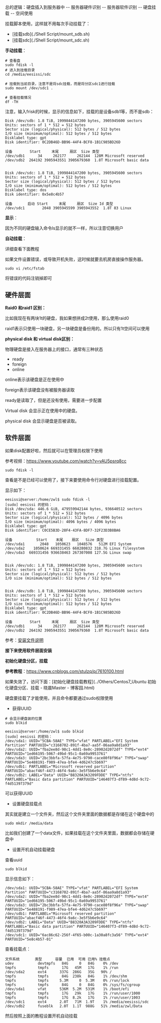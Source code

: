 总的逻辑：硬盘插入到服务器中 -- 服务器硬件识别 -- 服务器软件识别 -- 硬盘挂载 -- 空间使用

挂载脚本使用，这样就不用每次手动挂载了：

- [挂载sdb](./Shell Script/mount_sdb.sh)
- [挂载sdc](./Shell Script/mount_sdc.sh)

**手动挂载**：

```
# 查看盘
sudo fdisk -l
# 进入到挂载目录
cd /media/eesissi/sdc

# 挂载到当前目录，注意不是将sdc挂载，而是将分区sdc1进行挂载
sudo mount /dev/sdc1 .

# 查看挂载情况
df -TH
```

注意，输入frisk的时候，显示的信息如下，挂载的是设备sdb1等，而不是sdb：

```
Disk /dev/sdb: 1.8 TiB, 1999844147200 bytes, 3905945600 sectors
Units: sectors of 1 * 512 = 512 bytes
Sector size (logical/physical): 512 bytes / 512 bytes
I/O size (minimum/optimal): 512 bytes / 512 bytes
Disklabel type: gpt
Disk identifier: 0C2DB46D-BB96-44F4-BCF8-1B1C985BD26D

设备        Start     末尾     扇区  Size 类型
/dev/sdb1      34     262177     262144  128M Microsoft reserved
/dev/sdb2  264192 3905943551 3905679360  1.8T Microsoft basic data


Disk /dev/sdc: 1.8 TiB, 1999844147200 bytes, 3905945600 sectors
Units: sectors of 1 * 512 = 512 bytes
Sector size (logical/physical): 512 bytes / 512 bytes
I/O size (minimum/optimal): 512 bytes / 512 bytes
Disklabel type: dos
Disk identifier: 0x5e8c4b57

设备       启动 Start     末尾     扇区  Size Id 类型
/dev/sdc1        2048 3905945599 3905943552  1.8T 83 Linux
```

**显示**：

因为不同的硬盘输入命令ls显示的就不一样，所以注意切换用户

**自动挂载**：

详细查看下面教程

如果文件设置错误，或导致开机失败，这时候就要去机房直接操作服务器。

```
sudo vi /etc/fstab
```

将错误的代码注销掉即可

## 硬件层面

**Raid0 和raid1 区别：**

比如我现在有两块1t的硬盘，我如果想拼成2t使用，那么使用raid0

raid1表示只使用一块硬盘，另一块硬盘是备份用的。所以只有1t空间可以使用

**physical disk 和 virtual disk区别：**

物理硬盘是接入在服务器上的接口，通常有三种状态

- ready
- foreign
- online

online表示该硬盘是正在使用中

foreign表示该硬盘没有被服务器读取

ready是读取了，但是还没有使用，需要进一步配置

Virtual disk 会显示正在使用中的硬盘。

physical disk 会显示硬盘是否被读取。

## 软件层面

如果disk配置好啦，然后就可以在管理员权限下使用

参考视频：https://www.youtube.com/watch?v=vAU5psrq8cc

```
sudo fdisk -l
```

查看是不是已经可以使用了，接下来要使用命令行对硬盘进行挂载配置。

显示如下：

```
eesissi@server:/home/zwl$ sudo fdisk -l
[sudo] eesissi 的密码：
Disk /dev/sda: 446.6 GiB, 479559942144 bytes, 936640512 sectors
Units: sectors of 1 * 512 = 512 bytes
Sector size (logical/physical): 512 bytes / 4096 bytes
I/O size (minimum/optimal): 4096 bytes / 4096 bytes
Disklabel type: gpt
Disk identifier: C0CE5B3D-28F4-43FA-8DF7-32F23D3B8BA6

设备           Start    末尾    扇区   Size 类型
/dev/sda1       2048   1050623   1048576   512M EFI System
/dev/sda2    1050624 669331455 668280832 318.7G Linux filesystem
/dev/sda3  669331456 936638463 267307008 127.5G Linux swap


Disk /dev/sdc: 1.8 TiB, 1999844147200 bytes, 3905945600 sectors
Units: sectors of 1 * 512 = 512 bytes
Sector size (logical/physical): 512 bytes / 512 bytes
I/O size (minimum/optimal): 512 bytes / 512 bytes


Disk /dev/sdb: 1.8 TiB, 1999844147200 bytes, 3905945600 sectors
Units: sectors of 1 * 512 = 512 bytes
Sector size (logical/physical): 512 bytes / 512 bytes
I/O size (minimum/optimal): 512 bytes / 512 bytes
Disklabel type: gpt
Disk identifier: 0C2DB46D-BB96-44F4-BCF8-1B1C985BD26D

设备        Start     末尾     扇区  Size 类型
/dev/sdb1      34     262177     262144  128M Microsoft reserved
/dev/sdb2  264192 3905943551 3905679360  1.8T Microsoft basic data
```

参考：[安装文件说明](../Others/14G服务器之F2创建RAID篇.pdf)

**接下来使用软件层面安装**

**初始化硬盘分区，挂载**

**参考教程**：https://www.cnblogs.com/stulzq/p/7610100.html

如果失效了，访问下面：[初始化硬盘挂载教程](../Others/Centos7_Ubuntu 初始化硬盘分区、挂载 - 晓晨Master - 博客园.html)

硬盘要挂载了才能使用，并且命令都要通过sudo权限使用

- 获得UUID

```
# 会显示硬盘装的位置
sudo blkid
```

```
eesissi@server:/home/zwl$ sudo blkid
[sudo] eesissi 的密码：
/dev/sda1: UUID="5CBA-58AE" TYPE="vfat" PARTLABEL="EFI System Partition" PARTUUID="c3168702-891f-4ba7-aa5f-86aa9a8d1a93"
/dev/sda2: UUID="fba2ee8d-98c1-4dd1-8e0c-28902d2072df" TYPE="ext4" PARTUUID="1ed66195-5067-49bd-95c1-0a69a9953761"
/dev/sda3: UUID="2bc3bbfa-57fa-4e75-9790-cace80f8f96a" TYPE="swap" PARTUUID="5e488191-f989-47ea-bfe4-4d6247c5b697"
/dev/sdb1: PARTLABEL="Microsoft reserved partition" PARTUUID="abacf46f-4473-46f4-9a6c-3e5f5b6e9c64"
/dev/sdb2: LABEL="Data" UUID="B8320A3A3209FDDE" TYPE="ntfs" PARTLABEL="Basic data partition" PARTUUID="146407f3-df89-4d8d-9c72-f4d51397379d"
```

可以获得UUID

- 设置硬盘挂载点

其实就是建立一个文件夹，然后这个文件夹里面的数据都是存储在这个硬盘中的

```
sudo mkdir /media/data
```

比如我们创建了一个data文件，如果挂载在这个文件夹里面，数据都会存储在硬盘中

- 设置开机自动挂载硬盘

查看uuid

```
sudo blkid
```

显示信息如下：

```
/dev/sda1: UUID="5CBA-58AE" TYPE="vfat" PARTLABEL="EFI System Partition" PARTUUID="c3168702-891f-4ba7-aa5f-86aa9a8d1a93"
/dev/sda2: UUID="fba2ee8d-98c1-4dd1-8e0c-28902d2072df" TYPE="ext4" PARTUUID="1ed66195-5067-49bd-95c1-0a69a9953761"
/dev/sda3: UUID="2bc3bbfa-57fa-4e75-9790-cace80f8f96a" TYPE="swap" PARTUUID="5e488191-f989-47ea-bfe4-4d6247c5b697"
/dev/sdb1: PARTLABEL="Microsoft reserved partition" PARTUUID="abacf46f-4473-46f4-9a6c-3e5f5b6e9c64"
/dev/sdb2: LABEL="Data" UUID="B8320A3A3209FDDE" TYPE="ntfs" PARTLABEL="Basic data partition" PARTUUID="146407f3-df89-4d8d-9c72-f4d51397379d"
/dev/sdc1: UUID="6ac86c62-256f-4f65-b00c-1a30a8fc3a56" TYPE="ext4" PARTUUID="5e8c4b57-01"
```

查看挂载点：

```
文件系统       类型      容量  已用  可用 已用% 挂载点
udev           devtmpfs   84G     0   84G    0% /dev
tmpfs          tmpfs      17G   45M   17G    1% /run
/dev/sda2      ext4      337G  286G   35G   90% /
tmpfs          tmpfs      84G  238k   84G    1% /dev/shm
tmpfs          tmpfs     5.3M     0  5.3M    0% /run/lock
tmpfs          tmpfs      84G     0   84G    0% /sys/fs/cgroup
/dev/sda1      vfat      536M  5.2M  531M    1% /boot/efi
tmpfs          tmpfs      17G   29k   17G    1% /run/user/1000
tmpfs          tmpfs      17G  8.2k   17G    1% /run/user/1003
/dev/sdc1      ext4      2.0T   71M  1.9T    1% /media/eesissi/sdc
/dev/sdb2      fuseblk   2.0T  1.1T  988G   51% /media/zwl/Data
```

然后按照上面的教程设置开机自动挂载


